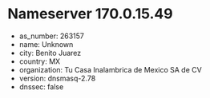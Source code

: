 # Nameserver 170.0.15.49

* as_number: 263157
* name: Unknown
* city: Benito Juarez
* country: MX
* organization: Tu Casa Inalambrica de Mexico SA de CV
* version: dnsmasq-2.78
* dnssec: false
